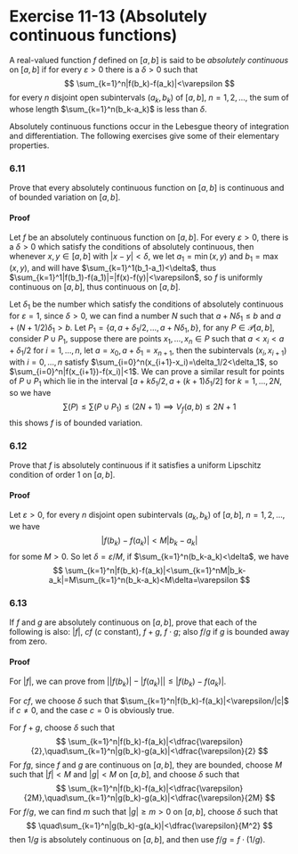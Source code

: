 # Exercise 11-13 (Absolutely continuous functions)

A real-valued function $f$ defined on $[a,b]$ is said to be *absolutely continuous* on $[a,b]$ if for every $\varepsilon>0$ there is a $\delta>0$ such that
$$
\sum_{k=1}^n|f(b_k)-f(a_k)|<\varepsilon
$$
for every $n$ disjoint open subintervals $(a_k,b_k)$ of $[a,b]$, $n=1,2,\dots$, the sum of whose length $\sum_{k=1}^n(b_k-a_k)$ is less than $\delta$.

Absolutely continuous functions occur in the Lebesgue theory of integration and differentiation. The following exercises give some of their elementary properties.

### 6.11

Prove that every absolutely continuous function on $[a,b]$ is continuous and of bounded variation on $[a,b]$.

#### Proof

Let $f$ be an absolutely continuous function on $[a,b]$. For every $\varepsilon>0$, there is a $\delta>0$ which satisfy the conditions of absolutely continuous, then whenever $x,y\in[a,b]$ with $|x-y|<\delta$, we let $a_1=\min(x,y)$ and $b_1=\max(x,y)$, and will have $\sum_{k=1}^1(b_1-a_1)<\delta$, thus $\sum_{k=1}^1|f(b_1)-f(a_1)|=|f(x)-f(y)|<\varepsilon$, so $f$ is uniformly continuous on $[a,b]$, thus continuous on $[a,b]$.

Let $\delta_1$ be the number which satisfy the conditions of absolutely continuous for $\varepsilon=1$, since $\delta>0$, we can find a number $N$ such that $a+N\delta_1\le b$ and $a+(N+1/2)\delta_1>b$. Let $P_1=\{a,a+\delta_1/2,\dots,a+N\delta_1,b\}$, for any $P\in\mathscr{P}[a,b]$, consider $P\cup P_1$, suppose there are points $x_1,\dots,x_n\in P$ such that $a<x_i<a+\delta_1/2$ for $i=1,\dots,n$, let $a=x_0,a+\delta_1=x_{n+1}$, then the subintervals $(x_i,x_{i+1})$ with $i=0,\dots,n$ satisfy $\sum_{i=0}^n(x_{i+1}-x_i)=\delta_1/2<\delta_1$, so $\sum_{i=0}^n|f(x_{i+1})-f(x_i)|<1$. We can prove a similar result for points of $P\cup P_1$ which lie in the interval $[a+k\delta_1/2,a+(k+1)\delta_1/2]$ for $k=1,\dots,2N$, so we have
$$
\sum(P)\le\sum(P\cup P_1)\le(2N+1)\implies V_f(a,b)\le2N+1
$$
this shows $f$ is of bounded variation.

### 6.12

Prove that $f$ is absolutely continuous if it satisfies a uniform Lipschitz condition of
order $1$ on $[a,b]$.

#### Proof

Let $\varepsilon>0$, for every $n$ disjoint open subintervals $(a_k,b_k)$ of $[a,b]$, $n=1,2,\dots$, we have
$$
|f(b_k)-f(a_k)|<M|b_k-a_k|
$$
for some $M>0$. So let $\delta=\varepsilon/M$, if $\sum_{k=1}^n(b_k-a_k)<\delta$, we have
$$
\sum_{k=1}^n|f(b_k)-f(a_k)|<\sum_{k=1}^nM|b_k-a_k|=M\sum_{k=1}^n(b_k-a_k)<M\delta=\varepsilon
$$

### 6.13

If $f$ and $g$ are absolutely continuous on $[a,b]$, prove that each of the following is also: $|f|$, $cf$ ($c$ constant), $f+g$, $f\cdot g$; also $f/g$ if $g$ is bounded away from zero.

#### Proof

For $|f|$, we can prove from $\big||f(b_k)|-|f(a_k)|\big|\le|f(b_k)-f(a_k)|$.

For $cf$, we choose $\delta$ such that $\sum_{k=1}^n|f(b_k)-f(a_k)|<\varepsilon/|c|$ if $c\ne0$, and the case $c=0$ is obviously true.

For $f+g$, choose $\delta$ such that
$$
\sum_{k=1}^n|f(b_k)-f(a_k)|<\dfrac{\varepsilon}{2},\quad\sum_{k=1}^n|g(b_k)-g(a_k)|<\dfrac{\varepsilon}{2}
$$
For $fg$, since $f$ and $g$ are continuous on $[a,b]$, they are bounded, choose $M$ such that $|f|<M$ and $|g|<M$ on $[a,b]$, and choose $\delta$ such that 
$$
\sum_{k=1}^n|f(b_k)-f(a_k)|<\dfrac{\varepsilon}{2M},\quad\sum_{k=1}^n|g(b_k)-g(a_k)|<\dfrac{\varepsilon}{2M}
$$
For $f/g$, we can find $m$ such that $|g|\ge m>0$ on $[a,b]$, choose $\delta$ such that 
$$
\quad\sum_{k=1}^n|g(b_k)-g(a_k)|<\dfrac{\varepsilon}{M^2}
$$
then $1/g$ is absolutely continuous on $[a,b]$, and then use $f/g=f\cdot (1/g)$.